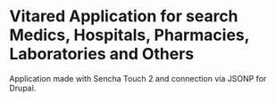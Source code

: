 Vitared Application for search Medics, Hospitals, Pharmacies, Laboratories and Others
======================================================================================

Application made with Sencha Touch 2 and connection via JSONP for Drupal.